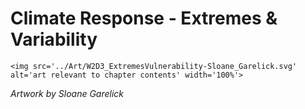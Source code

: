 # Climate Response - Extremes & Variability

 ````{div} full-height 
 <img src='../Art/W2D3_ExtremesVulnerability-Sloane_Garelick.svg' alt='art relevant to chapter contents' width='100%'> 
```` 

*Artwork by Sloane Garelick*
